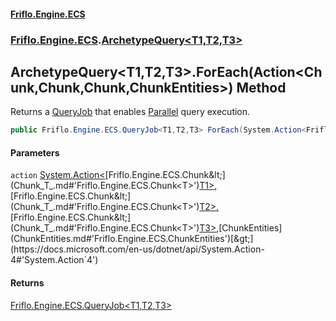 #### [Friflo.Engine.ECS](index.md#'index')
### [Friflo.Engine.ECS](Friflo.Engine.ECS.md#'Friflo.Engine.ECS').[ArchetypeQuery&lt;T1,T2,T3&gt;](ArchetypeQuery_T1,T2,T3_.md#'Friflo.Engine.ECS.ArchetypeQuery<T1,T2,T3>')

## ArchetypeQuery<T1,T2,T3>.ForEach(Action<Chunk<T1>,Chunk<T2>,Chunk<T3>,ChunkEntities>) Method

Returns a [QueryJob](QueryJob.md#'Friflo.Engine.ECS.QueryJob') that enables [Parallel](JobExecution.md#Friflo.Engine.ECS.JobExecution.Parallel#'Friflo.Engine.ECS.JobExecution.Parallel') query execution.

```csharp
public Friflo.Engine.ECS.QueryJob<T1,T2,T3> ForEach(System.Action<Friflo.Engine.ECS.Chunk<T1>,Friflo.Engine.ECS.Chunk<T2>,Friflo.Engine.ECS.Chunk<T3>,Friflo.Engine.ECS.ChunkEntities> action);
```
#### Parameters

<a name='Friflo.Engine.ECS.ArchetypeQuery_T1,T2,T3_.ForEach(System.Action_Friflo.Engine.ECS.Chunk_T1_,Friflo.Engine.ECS.Chunk_T2_,Friflo.Engine.ECS.Chunk_T3_,Friflo.Engine.ECS.ChunkEntities_).action'></a>

`action` [System.Action&lt;](https://docs.microsoft.com/en-us/dotnet/api/System.Action-4#'System.Action`4')[Friflo.Engine.ECS.Chunk&lt;](Chunk_T_.md#'Friflo.Engine.ECS.Chunk<T>')[T1](ArchetypeQuery_T1,T2,T3_.md#Friflo.Engine.ECS.ArchetypeQuery_T1,T2,T3_.T1#'Friflo.Engine.ECS.ArchetypeQuery<T1,T2,T3>.T1')[&gt;](Chunk_T_.md#'Friflo.Engine.ECS.Chunk<T>')[,](https://docs.microsoft.com/en-us/dotnet/api/System.Action-4#'System.Action`4')[Friflo.Engine.ECS.Chunk&lt;](Chunk_T_.md#'Friflo.Engine.ECS.Chunk<T>')[T2](ArchetypeQuery_T1,T2,T3_.md#Friflo.Engine.ECS.ArchetypeQuery_T1,T2,T3_.T2#'Friflo.Engine.ECS.ArchetypeQuery<T1,T2,T3>.T2')[&gt;](Chunk_T_.md#'Friflo.Engine.ECS.Chunk<T>')[,](https://docs.microsoft.com/en-us/dotnet/api/System.Action-4#'System.Action`4')[Friflo.Engine.ECS.Chunk&lt;](Chunk_T_.md#'Friflo.Engine.ECS.Chunk<T>')[T3](ArchetypeQuery_T1,T2,T3_.md#Friflo.Engine.ECS.ArchetypeQuery_T1,T2,T3_.T3#'Friflo.Engine.ECS.ArchetypeQuery<T1,T2,T3>.T3')[&gt;](Chunk_T_.md#'Friflo.Engine.ECS.Chunk<T>')[,](https://docs.microsoft.com/en-us/dotnet/api/System.Action-4#'System.Action`4')[ChunkEntities](ChunkEntities.md#'Friflo.Engine.ECS.ChunkEntities')[&gt;](https://docs.microsoft.com/en-us/dotnet/api/System.Action-4#'System.Action`4')

#### Returns
[Friflo.Engine.ECS.QueryJob&lt;](QueryJob_T1,T2,T3_.md#'Friflo.Engine.ECS.QueryJob<T1,T2,T3>')[T1](ArchetypeQuery_T1,T2,T3_.md#Friflo.Engine.ECS.ArchetypeQuery_T1,T2,T3_.T1#'Friflo.Engine.ECS.ArchetypeQuery<T1,T2,T3>.T1')[,](QueryJob_T1,T2,T3_.md#'Friflo.Engine.ECS.QueryJob<T1,T2,T3>')[T2](ArchetypeQuery_T1,T2,T3_.md#Friflo.Engine.ECS.ArchetypeQuery_T1,T2,T3_.T2#'Friflo.Engine.ECS.ArchetypeQuery<T1,T2,T3>.T2')[,](QueryJob_T1,T2,T3_.md#'Friflo.Engine.ECS.QueryJob<T1,T2,T3>')[T3](ArchetypeQuery_T1,T2,T3_.md#Friflo.Engine.ECS.ArchetypeQuery_T1,T2,T3_.T3#'Friflo.Engine.ECS.ArchetypeQuery<T1,T2,T3>.T3')[&gt;](QueryJob_T1,T2,T3_.md#'Friflo.Engine.ECS.QueryJob<T1,T2,T3>')